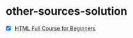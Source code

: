 # other-sources-solution

- [x] [HTML Full Course for Beginners](https://www.youtube.com/watch?v=mJgBOIoGihA)

